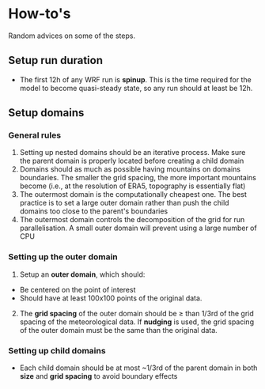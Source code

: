 # How-to's

Random advices on some of the steps.

## Setup run duration 

- The first 12h of any WRF run is **spinup**. This is the time required for the model to become quasi-steady state, so any run should at least be 12h.

## Setup domains 

### General rules 

1. Setting up nested domains should be an iterative process. Make sure the parent domain is properly located before creating a child domain
2. Domains should as much as possible having mountains on domains boundaries. The smaller the grid spacing, the more important mountains become (i.e., at the resolution of ERA5, topography is essentially flat)
3. The outermost domain is the computationally cheapest one. The best practice is to set a large outer domain rather than push the child domains too close to the parent's boundaries
4. The outermost domain controls the decomposition of the grid for run parallelisation. A small outer domain will prevent using a large number of CPU

### Setting up the outer domain 

1. Setup an **outer domain**, which should:
  - Be centered on the point of interest
  - Should have at least 100x100 points of the original data. 

2. The **grid spacing** of the outer domain should be ≥ than 1/3rd of the grid spacing of the meteorological data. If **nudging** is used, the grid spacing of the outer domain must be the same than the original data.

### Setting up child domains 

- Each child domain should be at most ~1/3rd of the parent domain in both **size** and **grid spacing** to avoid boundary effects


